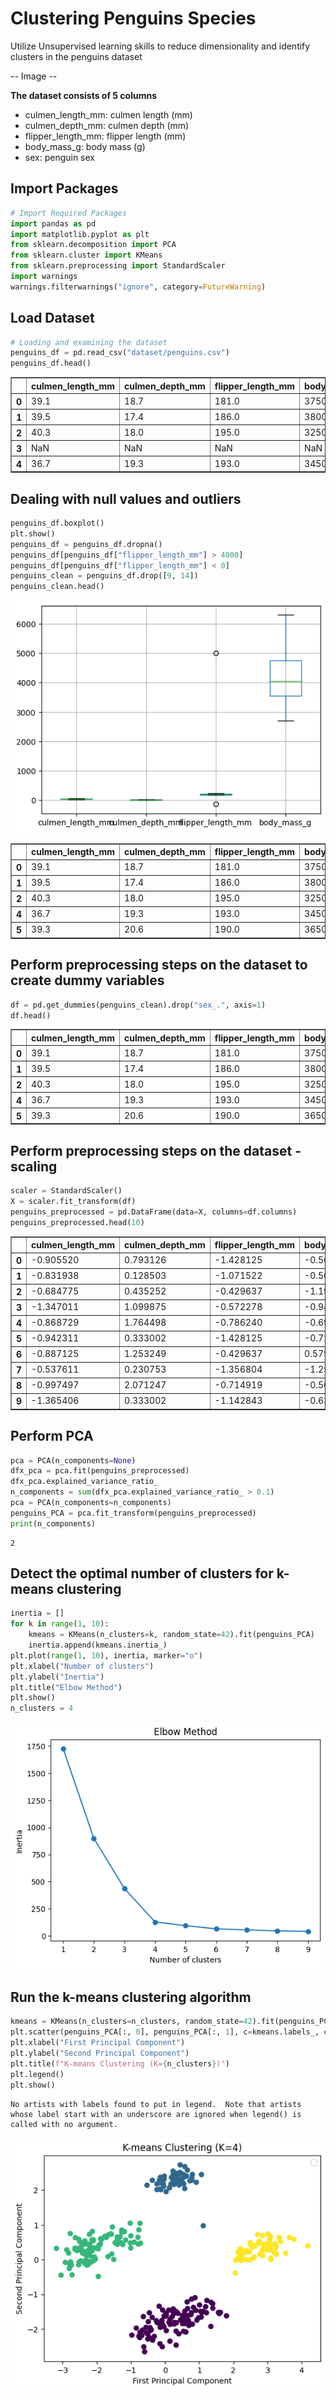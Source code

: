 # Clustering Penguins Species

Utilize Unsupervised learning skills to reduce dimensionality and identify clusters in the penguins dataset

-- Image --

**The dataset consists of 5 columns**

- culmen_length_mm: culmen length (mm)
- culmen_depth_mm: culmen depth (mm)
- flipper_length_mm: flipper length (mm)
- body_mass_g: body mass (g)
- sex: penguin sex


## Import Packages



```python
# Import Required Packages
import pandas as pd
import matplotlib.pyplot as plt
from sklearn.decomposition import PCA
from sklearn.cluster import KMeans
from sklearn.preprocessing import StandardScaler
import warnings
warnings.filterwarnings("ignore", category=FutureWarning)
```

## Load Dataset



```python
# Loading and examining the dataset
penguins_df = pd.read_csv("dataset/penguins.csv")
penguins_df.head()
```




<div>
<style scoped>
    .dataframe tbody tr th:only-of-type {
        vertical-align: middle;
    }

    .dataframe tbody tr th {
        vertical-align: top;
    }

    .dataframe thead th {
        text-align: right;
    }
</style>
<table border="1" class="dataframe">
  <thead>
    <tr style="text-align: right;">
      <th></th>
      <th>culmen_length_mm</th>
      <th>culmen_depth_mm</th>
      <th>flipper_length_mm</th>
      <th>body_mass_g</th>
      <th>sex</th>
    </tr>
  </thead>
  <tbody>
    <tr>
      <th>0</th>
      <td>39.1</td>
      <td>18.7</td>
      <td>181.0</td>
      <td>3750.0</td>
      <td>MALE</td>
    </tr>
    <tr>
      <th>1</th>
      <td>39.5</td>
      <td>17.4</td>
      <td>186.0</td>
      <td>3800.0</td>
      <td>FEMALE</td>
    </tr>
    <tr>
      <th>2</th>
      <td>40.3</td>
      <td>18.0</td>
      <td>195.0</td>
      <td>3250.0</td>
      <td>FEMALE</td>
    </tr>
    <tr>
      <th>3</th>
      <td>NaN</td>
      <td>NaN</td>
      <td>NaN</td>
      <td>NaN</td>
      <td>NaN</td>
    </tr>
    <tr>
      <th>4</th>
      <td>36.7</td>
      <td>19.3</td>
      <td>193.0</td>
      <td>3450.0</td>
      <td>FEMALE</td>
    </tr>
  </tbody>
</table>
</div>



## Dealing with null values and outliers



```python
penguins_df.boxplot()
plt.show()
penguins_df = penguins_df.dropna()
penguins_df[penguins_df["flipper_length_mm"] > 4000]
penguins_df[penguins_df["flipper_length_mm"] < 0]
penguins_clean = penguins_df.drop([9, 14])
penguins_clean.head()
```


    
![png](images/output_6_0.png)
    





<div>
<style scoped>
    .dataframe tbody tr th:only-of-type {
        vertical-align: middle;
    }

    .dataframe tbody tr th {
        vertical-align: top;
    }

    .dataframe thead th {
        text-align: right;
    }
</style>
<table border="1" class="dataframe">
  <thead>
    <tr style="text-align: right;">
      <th></th>
      <th>culmen_length_mm</th>
      <th>culmen_depth_mm</th>
      <th>flipper_length_mm</th>
      <th>body_mass_g</th>
      <th>sex</th>
    </tr>
  </thead>
  <tbody>
    <tr>
      <th>0</th>
      <td>39.1</td>
      <td>18.7</td>
      <td>181.0</td>
      <td>3750.0</td>
      <td>MALE</td>
    </tr>
    <tr>
      <th>1</th>
      <td>39.5</td>
      <td>17.4</td>
      <td>186.0</td>
      <td>3800.0</td>
      <td>FEMALE</td>
    </tr>
    <tr>
      <th>2</th>
      <td>40.3</td>
      <td>18.0</td>
      <td>195.0</td>
      <td>3250.0</td>
      <td>FEMALE</td>
    </tr>
    <tr>
      <th>4</th>
      <td>36.7</td>
      <td>19.3</td>
      <td>193.0</td>
      <td>3450.0</td>
      <td>FEMALE</td>
    </tr>
    <tr>
      <th>5</th>
      <td>39.3</td>
      <td>20.6</td>
      <td>190.0</td>
      <td>3650.0</td>
      <td>MALE</td>
    </tr>
  </tbody>
</table>
</div>



## Perform preprocessing steps on the dataset to create dummy variables



```python
df = pd.get_dummies(penguins_clean).drop("sex_.", axis=1)
df.head()
```




<div>
<style scoped>
    .dataframe tbody tr th:only-of-type {
        vertical-align: middle;
    }

    .dataframe tbody tr th {
        vertical-align: top;
    }

    .dataframe thead th {
        text-align: right;
    }
</style>
<table border="1" class="dataframe">
  <thead>
    <tr style="text-align: right;">
      <th></th>
      <th>culmen_length_mm</th>
      <th>culmen_depth_mm</th>
      <th>flipper_length_mm</th>
      <th>body_mass_g</th>
      <th>sex_FEMALE</th>
      <th>sex_MALE</th>
    </tr>
  </thead>
  <tbody>
    <tr>
      <th>0</th>
      <td>39.1</td>
      <td>18.7</td>
      <td>181.0</td>
      <td>3750.0</td>
      <td>False</td>
      <td>True</td>
    </tr>
    <tr>
      <th>1</th>
      <td>39.5</td>
      <td>17.4</td>
      <td>186.0</td>
      <td>3800.0</td>
      <td>True</td>
      <td>False</td>
    </tr>
    <tr>
      <th>2</th>
      <td>40.3</td>
      <td>18.0</td>
      <td>195.0</td>
      <td>3250.0</td>
      <td>True</td>
      <td>False</td>
    </tr>
    <tr>
      <th>4</th>
      <td>36.7</td>
      <td>19.3</td>
      <td>193.0</td>
      <td>3450.0</td>
      <td>True</td>
      <td>False</td>
    </tr>
    <tr>
      <th>5</th>
      <td>39.3</td>
      <td>20.6</td>
      <td>190.0</td>
      <td>3650.0</td>
      <td>False</td>
      <td>True</td>
    </tr>
  </tbody>
</table>
</div>



## Perform preprocessing steps on the dataset - scaling



```python
scaler = StandardScaler()
X = scaler.fit_transform(df)
penguins_preprocessed = pd.DataFrame(data=X, columns=df.columns)
penguins_preprocessed.head(10)
```




<div>
<style scoped>
    .dataframe tbody tr th:only-of-type {
        vertical-align: middle;
    }

    .dataframe tbody tr th {
        vertical-align: top;
    }

    .dataframe thead th {
        text-align: right;
    }
</style>
<table border="1" class="dataframe">
  <thead>
    <tr style="text-align: right;">
      <th></th>
      <th>culmen_length_mm</th>
      <th>culmen_depth_mm</th>
      <th>flipper_length_mm</th>
      <th>body_mass_g</th>
      <th>sex_FEMALE</th>
      <th>sex_MALE</th>
    </tr>
  </thead>
  <tbody>
    <tr>
      <th>0</th>
      <td>-0.905520</td>
      <td>0.793126</td>
      <td>-1.428125</td>
      <td>-0.569709</td>
      <td>-0.991031</td>
      <td>0.997001</td>
    </tr>
    <tr>
      <th>1</th>
      <td>-0.831938</td>
      <td>0.128503</td>
      <td>-1.071522</td>
      <td>-0.507579</td>
      <td>1.009050</td>
      <td>-1.003008</td>
    </tr>
    <tr>
      <th>2</th>
      <td>-0.684775</td>
      <td>0.435252</td>
      <td>-0.429637</td>
      <td>-1.191006</td>
      <td>1.009050</td>
      <td>-1.003008</td>
    </tr>
    <tr>
      <th>3</th>
      <td>-1.347011</td>
      <td>1.099875</td>
      <td>-0.572278</td>
      <td>-0.942487</td>
      <td>1.009050</td>
      <td>-1.003008</td>
    </tr>
    <tr>
      <th>4</th>
      <td>-0.868729</td>
      <td>1.764498</td>
      <td>-0.786240</td>
      <td>-0.693968</td>
      <td>-0.991031</td>
      <td>0.997001</td>
    </tr>
    <tr>
      <th>5</th>
      <td>-0.942311</td>
      <td>0.333002</td>
      <td>-1.428125</td>
      <td>-0.725033</td>
      <td>1.009050</td>
      <td>-1.003008</td>
    </tr>
    <tr>
      <th>6</th>
      <td>-0.887125</td>
      <td>1.253249</td>
      <td>-0.429637</td>
      <td>0.579691</td>
      <td>-0.991031</td>
      <td>0.997001</td>
    </tr>
    <tr>
      <th>7</th>
      <td>-0.537611</td>
      <td>0.230753</td>
      <td>-1.356804</td>
      <td>-1.253136</td>
      <td>1.009050</td>
      <td>-1.003008</td>
    </tr>
    <tr>
      <th>8</th>
      <td>-0.997497</td>
      <td>2.071247</td>
      <td>-0.714919</td>
      <td>-0.507579</td>
      <td>-0.991031</td>
      <td>0.997001</td>
    </tr>
    <tr>
      <th>9</th>
      <td>-1.365406</td>
      <td>0.333002</td>
      <td>-1.142843</td>
      <td>-0.631839</td>
      <td>1.009050</td>
      <td>-1.003008</td>
    </tr>
  </tbody>
</table>
</div>



## Perform PCA



```python
pca = PCA(n_components=None)
dfx_pca = pca.fit(penguins_preprocessed)
dfx_pca.explained_variance_ratio_
n_components = sum(dfx_pca.explained_variance_ratio_ > 0.1)
pca = PCA(n_components=n_components)
penguins_PCA = pca.fit_transform(penguins_preprocessed)
print(n_components)
```

    2


## Detect the optimal number of clusters for k-means clustering



```python
inertia = []
for k in range(1, 10):
    kmeans = KMeans(n_clusters=k, random_state=42).fit(penguins_PCA)
    inertia.append(kmeans.inertia_)
plt.plot(range(1, 10), inertia, marker="o")
plt.xlabel("Number of clusters")
plt.ylabel("Inertia")
plt.title("Elbow Method")
plt.show()
n_clusters = 4
```


    
![png](images/output_14_0.png)
    


## Run the k-means clustering algorithm



```python
kmeans = KMeans(n_clusters=n_clusters, random_state=42).fit(penguins_PCA)
plt.scatter(penguins_PCA[:, 0], penguins_PCA[:, 1], c=kmeans.labels_, cmap="viridis")
plt.xlabel("First Principal Component")
plt.ylabel("Second Principal Component")
plt.title(f"K-means Clustering (K={n_clusters})")
plt.legend()
plt.show()
```

    No artists with labels found to put in legend.  Note that artists whose label start with an underscore are ignored when legend() is called with no argument.



    
![png](images/output_16_1.png)
    

